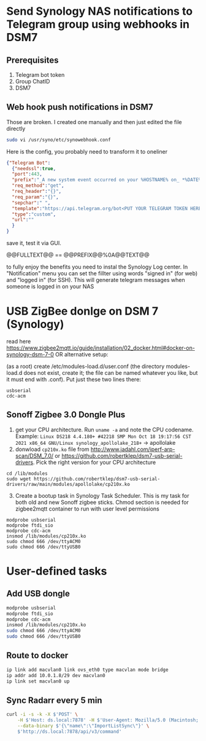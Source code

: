 # Send Synology NAS notifications to Telegram group using webhooks in DSM7
## Prerequisites
1. Telegram bot token
2. Group ChatID
3. DSM7

## Web hook push notifications in DSM7
Those are broken. I created one manually and then just edited the file directly 
```bash
sudo vi /usr/syno/etc/synowebhook.conf
```

Here is the config, you probably need to transform it to oneliner
```json
{"Telegram Bot":
  {"needssl":true,
  "port":443,
  "prefix":"_A new system event occurred on your %HOSTNAME% on_ *%DATE%* _at_ *%TIME%*.",
  "req_method":"get",
  "req_header":"{}",
  "req_param":"{}",
  "sepchar":" ",
  "template":"https://api.telegram.org/bot<PUT YOUR TELEGRAM TOKEN HERE>/sendMessage?chat_id=<YOUR_CHAT_ID>&parse_mode=Markdown&text=@@PREFIX@@%0A@@TEXT@@",
  "type":"custom",
  "url":""
  }
}
```
save it, test it via GUI. 

@@FULLTEXT@@ == @@PREFIX@@%0A@@TEXT@@


to fully enjoy the benefits you need to instal the Synology Log center. In "Notification" menu you can set the fillter using words "signed in" (for web) and "logged in" (for SSH). This will generate telegram messages when someone is logged in on your NAS


# USB ZigBee donlge on DSM 7 (Synology)
read here https://www.zigbee2mqtt.io/guide/installation/02_docker.html#docker-on-synology-dsm-7-0 OR alternative setup:

(as a root) create /etc/modules-load.d/user.conf (the directory modules-load.d does not exist, create it; the file can be named whatever you like, but it must end with .conf). Put just these two lines there:
```
usbserial
cdc-acm
```

## Sonoff Zigbee 3.0 Dongle Plus
1. get your CPU architecture. Run ```uname -a``` and note the CPU codename. Example: ```Linux DS218 4.4.180+ #42218 SMP Mon Oct 18 19:17:56 CST 2021 x86_64 GNU/Linux synology_apollolake_218+``` -> apollolake
2. donwload ```cp210x.ko``` file from http://www.jadahl.com/iperf-arp-scan/DSM_7.0/ or https://github.com/robertklep/dsm7-usb-serial-drivers. Pick the right version for your CPU architecture
```
cd /lib/modules
sudo wget https://github.com/robertklep/dsm7-usb-serial-drivers/raw/main/modules/apollolake/cp210x.ko
```

3. Create a bootup task in Synology Task Scheduler. This is my task for both old and new Sonoff zigbee sticks. Chmod section is needed for zigbee2mqtt container to run with user level permissions
```
modprobe usbserial
modprobe ftdi_sio
modprobe cdc-acm
insmod /lib/modules/cp210x.ko
sudo chmod 666 /dev/ttyACM0
sudo chmod 666 /dev/ttyUSB0
```
# User-defined tasks
## Add USB dongle
```bash
modprobe usbserial
modprobe ftdi_sio
modprobe cdc-acm
insmod /lib/modules/cp210x.ko
sudo chmod 666 /dev/ttyACM0
sudo chmod 666 /dev/ttyUSB0
```
## Route to docker
```bash
ip link add macvlan0 link ovs_eth0 type macvlan mode bridge
ip addr add 10.0.1.8/29 dev macvlan0
ip link set macvlan0 up
```
## Sync Radarr every 5 min
```bash
curl -i -s -k -X $'POST' \
    -H $'Host: ds.local:7878' -H $'User-Agent: Mozilla/5.0 (Macintosh; Intel Mac OS X 10.15; rv:97.0) Gecko/20100101 Firefox/97.0' -H $'Accept: application/json, text/javascript, */*; q=0.01' -H $'Accept-Language: en-US,en;q=0.5' -H $'Accept-Encoding: gzip, deflate' -H $'Content-Type: application/json' -H $'X-Api-Key: <PUT_YOUR_API_KEY_HERE>' -H $'X-Requested-With: XMLHttpRequest' -H $'Content-Length: 25' -H $'Origin: http://ds.local:7878' -H $'DNT: 1' -H $'Connection: close' -H $'Referer: http://ds.local:7878/system/tasks' \
    --data-binary $'{\"name\":\"ImportListSync\"}' \
    $'http://ds.local:7878/api/v3/command'
```
